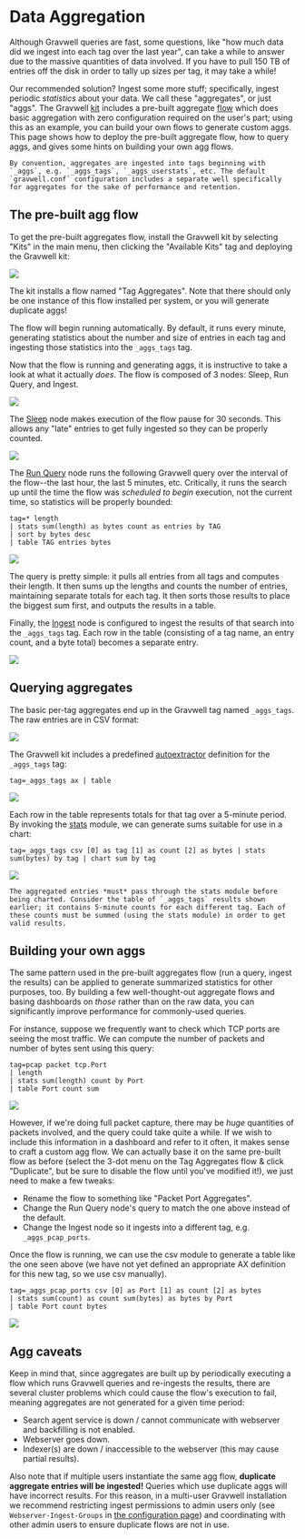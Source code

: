 # Data Aggregation

Although Gravwell queries are fast, some questions, like "how much data did we ingest into each tag over the last year", can take a while to answer due to the massive quantities of data involved. If you have to pull 150 TB of entries off the disk in order to tally up sizes per tag, it may take a while!

Our recommended solution? Ingest some more stuff; specifically, ingest periodic *statistics* about your data. We call these "aggregates", or just "aggs". The Gravwell [kit](/kits/kits) includes a pre-built aggregate [flow](/flows/flows) which does basic aggregation with zero configuration required on the user's part; using this as an example, you can build your own flows to generate custom aggs. This page shows how to deploy the pre-built aggregate flow, how to query aggs, and gives some hints on building your own agg flows.

```{note}
By convention, aggregates are ingested into tags beginning with `_aggs`, e.g. `_aggs_tags`, `_aggs_userstats`, etc. The default `gravwell.conf` configuration includes a separate well specifically for aggregates for the sake of performance and retention.
```

## The pre-built agg flow

To get the pre-built aggregates flow, install the Gravwell kit by selecting "Kits" in the main menu, then clicking the "Available Kits" tag and deploying the Gravwell kit:

![](gravwell-kit.png)

The kit installs a flow named "Tag Aggregates". Note that there should only be one instance of this flow installed per system, or you will generate duplicate aggs!

The flow will begin running automatically. By default, it runs every minute, generating statistics about the number and size of entries in each tag and ingesting those statistics into the `_aggs_tags` tag.

Now that the flow is running and generating aggs, it is instructive to take a look at what it actually *does*. The flow is composed of 3 nodes: Sleep, Run Query, and Ingest.

![](flow.png)

The [Sleep](/flows/nodes/sleep) node makes execution of the flow pause for 30 seconds. This allows any "late" entries to get fully ingested so they can be properly counted.

![](flow-sleep.png)

The [Run Query](/flows/nodes/runquery) node runs the following Gravwell query over the interval of the flow--the last hour, the last 5 minutes, etc. Critically, it runs the search up until the time the flow was *scheduled to begin* execution, not the current time, so statistics will be properly bounded:

```gravwell
tag=* length
| stats sum(length) as bytes count as entries by TAG 
| sort by bytes desc 
| table TAG entries bytes
```

![](flow-query.png)

The query is pretty simple: it pulls all entries from all tags and computes their length. It then sums up the lengths and counts the number of entries, maintaining separate totals for each tag. It then sorts those results to place the biggest sum first, and outputs the results in a table.

Finally, the [Ingest](/flows/nodes/ingest) node is configured to ingest the results of that search into the `_aggs_tags` tag. Each row in the table (consisting of a tag name, an entry count, and a byte total) becomes a separate entry.

![](flow-ingest.png)

## Querying aggregates

The basic per-tag aggregates end up in the Gravwell tag named `_aggs_tags`. The raw entries are in CSV format:

![](aggs-raw.png)

The Gravwell kit includes a predefined [autoextractor](/search/ax/ax) definition for the `_aggs_tags` tag:

```gravwell
tag=_aggs_tags ax | table
```

![](aggs-table.png)

Each row in the table represents totals for that tag over a 5-minute period. By invoking the [stats](/search/stats/stats) module, we can generate sums suitable for use in a chart:

```gravwell
tag=_aggs_tags csv [0] as tag [1] as count [2] as bytes | stats sum(bytes) by tag | chart sum by tag
```

![](aggs-chart.png)

```{note}
The aggregated entries *must* pass through the stats module before being charted. Consider the table of `_aggs_tags` results shown earlier; it contains 5-minute counts for each different tag. Each of these counts must be summed (using the stats module) in order to get valid results.
```

## Building your own aggs

The same pattern used in the pre-built aggregates flow (run a query, ingest the results) can be applied to generate summarized statistics for other purposes, too. By building a few well-thought-out aggregate flows and basing dashboards on *those* rather than on the raw data, you can significantly improve performance for commonly-used queries.

For instance, suppose we frequently want to check which TCP ports are seeing the most traffic. We can compute the number of packets and number of bytes sent using this query:

```gravwell
tag=pcap packet tcp.Port 
| length 
| stats sum(length) count by Port 
| table Port count sum
```

![](port-table.png)

However, if we're doing full packet capture, there may be *huge* quantities of packets involved, and the query could take quite a while. If we wish to include this information in a dashboard and refer to it often, it makes sense to craft a custom agg flow. We can actually base it on the same pre-built flow as before (select the 3-dot menu on the Tag Aggregates flow & click "Duplicate", but be sure to disable the flow until you've modified it!), we just need to make a few tweaks:

* Rename the flow to something like "Packet Port Aggregates".
* Change the Run Query node's query to match the one above instead of the default.
* Change the Ingest node so it ingests into a different tag, e.g. `_aggs_pcap_ports`.

Once the flow is running, we can use the csv module to generate a table like the one seen above (we have not yet defined an appropriate AX definition for this new tag, so we use csv manually).

```gravwell
tag=_aggs_pcap_ports csv [0] as Port [1] as count [2] as bytes 
| stats sum(count) as count sum(bytes) as bytes by Port 
| table Port count bytes
```

![](port-agg-table.png)

## Agg caveats

Keep in mind that, since aggregates are built up by periodically executing a flow which runs Gravwell queries and re-ingests the results, there are several cluster problems which could cause the flow's execution to fail, meaning aggregates are not generated for a given time period:

* Search agent service is down / cannot communicate with webserver and backfilling is not enabled.
* Webserver goes down.
* Indexer(s) are down / inaccessible to the webserver (this may cause partial results).

Also note that if multiple users instantiate the same agg flow, **duplicate aggregate entries will be ingested!** Queries which use duplicate aggs will have incorrect results. For this reason, in a multi-user Gravwell installation we recommend restricting ingest permissions to admin users only (see `Webserver-Ingest-Groups` in [the configuration page](/configuration/parameters)) and coordinating with other admin users to ensure duplicate flows are not in use.
